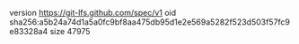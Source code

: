 version https://git-lfs.github.com/spec/v1
oid sha256:a5b24a74d1a5a0fc9bf8aa475db95d1e2e569a5282f523d503f57fc9e83328a4
size 47975

